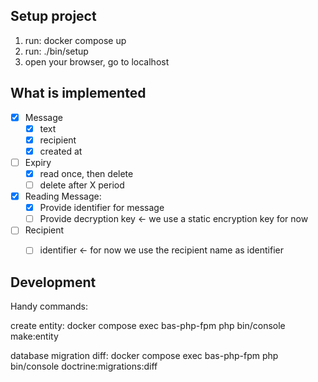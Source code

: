 ## Setup project

1. run: docker compose up
2. run: ./bin/setup
3. open your browser, go to localhost

## What is implemented
- [x] Message
  - [x] text
  - [x] recipient
  - [x] created at
- [ ] Expiry
  - [x] read once, then delete
  - [ ] delete after X period
- [x] Reading Message:
  - [x] Provide identifier for message
  - [ ] Provide decryption key <- we use a static encryption key for now
- [ ] Recipient
  - [ ] identifier <- for now we use the recipient name as identifier


## Development
Handy commands:

create entity:
  docker compose exec bas-php-fpm php bin/console make:entity

database migration diff:
  docker compose exec bas-php-fpm php bin/console doctrine:migrations:diff
